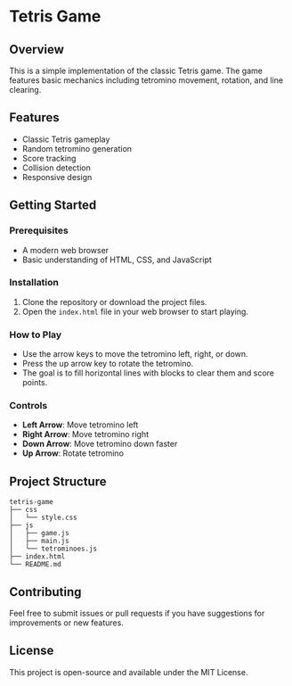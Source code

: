 # Tetris Game

## Overview
This is a simple implementation of the classic Tetris game. The game features basic mechanics including tetromino movement, rotation, and line clearing. 

## Features
- Classic Tetris gameplay
- Random tetromino generation
- Score tracking
- Collision detection
- Responsive design

## Getting Started

### Prerequisites
- A modern web browser
- Basic understanding of HTML, CSS, and JavaScript

### Installation
1. Clone the repository or download the project files.
2. Open the `index.html` file in your web browser to start playing.

### How to Play
- Use the arrow keys to move the tetromino left, right, or down.
- Press the up arrow key to rotate the tetromino.
- The goal is to fill horizontal lines with blocks to clear them and score points.

### Controls
- **Left Arrow**: Move tetromino left
- **Right Arrow**: Move tetromino right
- **Down Arrow**: Move tetromino down faster
- **Up Arrow**: Rotate tetromino

## Project Structure
```
tetris-game
├── css
│   └── style.css
├── js
│   ├── game.js
│   ├── main.js
│   └── tetrominoes.js
├── index.html
└── README.md
```

## Contributing
Feel free to submit issues or pull requests if you have suggestions for improvements or new features.

## License
This project is open-source and available under the MIT License.
